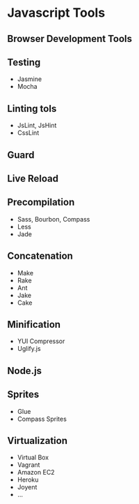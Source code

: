 # Javascript Tools

## Browser Development Tools

## Testing

* Jasmine
* Mocha

## Linting tols

* JsLint, JsHint
* CssLint

## Guard

## Live Reload


## Precompilation

* Sass, Bourbon, Compass
* Less
* Jade

## Concatenation

* Make
* Rake
* Ant
* Jake
* Cake

## Minification

* YUI Compressor
* Uglify.js


## Node.js

## Sprites

* Glue
* Compass Sprites

## Virtualization

* Virtual Box
* Vagrant
* Amazon EC2
* Heroku
* Joyent
* ...





